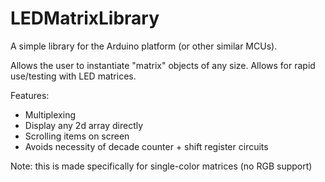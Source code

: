 # LEDMatrixLibrary

A simple library for the Arduino platform (or other similar MCUs).

Allows the user to instantiate "matrix" objects of any size. Allows for rapid use/testing with LED matrices. 

Features:
- Multiplexing
- Display any 2d array directly
- Scrolling items on screen
- Avoids necessity of decade counter + shift register circuits

Note: this is made specifically for single-color matrices (no RGB support)